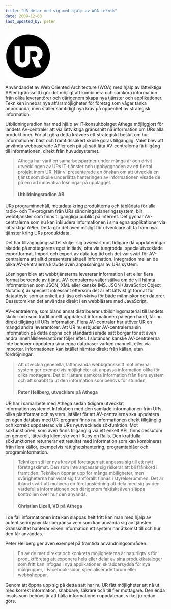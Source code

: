 ```yaml
---
title: "UR delar med sig med hjälp av WOA-teknik"
date: 2009-12-03
last_updated_by: peter
---
```

<img class="size-full wp-image-527 alignleft" title="ur" src="/assets/legacy/uploads/2009/12/ur2.jpg" alt="ur" width="142" height="142" />

Användandet av Web Oriented Architecture (WOA) med hjälp av lättviktiga APIer (gränssnitt) gör det möjligt att kombinera och samköra information från olika leverantörer och därigenom skapa nya tjänster och applikationer. Tekniken innebär nya affärsmöjligheter för företag som vågar tänka annorlunda, men ställer samtidigt nya krav på öppenhet av strategisk information.

Utbildningsradion har med hjälp av IT-konsultbolaget Athega möjliggjort för landets AV-centraler att via lättviktiga gränssnitt nå information om URs alla produktioner. För att göra detta krävdes ett strategiskt beslut om hur informationen bäst och framtidssäkert skulle göras tillgänglig. Valet blev att använda webbaserade APIer och på så sätt låta AV-centralerna få tillgång till informationen, direkt från huvudsystemet.

> Athega har varit en samarbetspartner under många år och drivit utvecklingen av
> URs IT-tjänster och uppbyggnaden av ett flertal projekt inom UR. När vi presenterade
> en önskan om att utveckla en tjänst som skulle underlätta hanteringen av informationen
> visade de på en rad innovativa lösningar på upplägget.
>
> #### Utbildningsradion AB

URs programinnehåll, metadata kring produkterna och tablådata för alla radio- och TV-program från URs sändningsplaneringssystem, blir webbtjänster som finns tillgängliga publikt på internet. Det gynnar AV-centralerna som nu kan inkludera informationen i sina egna applikationer via lättviktiga APIer. Detta gör det även möjligt för utvecklare att ta fram nya tjänster kring URs produktdata.

Det här tillvägagångssättet skiljer sig avsevärt mot tidigare då uppdateringar skedde på mottagarens eget initiativ, ofta via tungrodda, specialutvecklade exportformat. Import och export av data tog tid och det var svårt för AV-centralerna att alltid presentera aktuell information. Integration mellan de olika AV-centralerna krävde även anpassningar av URs system.

Lösningen blev att webbtjänsterna levererar information i ett eller flera format beroende av tjänst. AV-centralerna väljer själva om de vill hämta informationen som JSON, XML eller kanske IMS. JSON (JavaScript Object Notation) är speciellt intressant eftersom det är ett lättviktigt format för datautbyte som är enkelt att läsa och skriva för både människor och datorer. Dessutom kan det användas direkt i en webbläsare med JavaScript.

AV-centralerna, som bland annat distribuerar utbildningsmaterial till landets skolor och som traditionellt uppdaterat informationen på egen hand, får nu direkt tillgång till URs information. Flera AV-centraler har utöver UR en mängd andra leverantörer. Att UR nu erbjuder AV-centralerna sin information på detta öppna och standardiserade sätt borgar för att även andra innehållsleverantörer följer efter. I slutändan kanske AV-centralerna inte behöver uppdatera sina egna databaser varken manuellt eller via importer. Informationen kan istället hämtas direkt från källan, utan fördröjningar.

> Att utveckla generella, lättanvända webbgränssnitt mot interna system ger exempelvis
> möjligheter att anpassa information olika för olika mottagare. Det blir lättare samköra
> information från flera system och att snabbt ta ut den information som behövs för stunden.
> 
> #### Peter Hellberg, utvecklare på Athega

UR har i samarbete med Athega sedan tidigare utvecklat informationssystemet Infokuben med den samlade informationen från URs olika plattformar och system. Istället för att AV-centralerna ska uppdatera en egen databas med UR-program finns nu informationen direkt tillgänglig och korrekt uppdaterad via URs nyutvecklade sökfunktion. Mot sökfunktionen, som även finns tillgänglig via ett enkelt API, finns dessutom en generell, lättviktig klient skriven i Ruby on Rails. Den kraftfulla sökfunktionen returnerar ett resultat med information som kan kombineras från flera källor, exempelvis rättighetshantering, programtablåer och programinformation.

> Tekniken ställer nya krav på företagen att anpassa sig till ett nytt företagsklimat.
> Den som inte anpassar sig riskerar att bli frånkörd i framtiden. Tekniken öppnar upp
> för många möjligheter, men svårigheterna har visat sig framförallt finnas i styrelserummen.
> Det är ibland svårt att motivera en företagsledning att dela med sig av den värdefulla
> informationen och därigenom faktiskt även släppa kontrollen över hur den används.
>
> #### Christian Lizell, VD på Athega

I de fall informationen inte kan släppas helt fritt kan man med hjälp av autentiseringsnycklar begränsa vem som kan använda sig av tjänsten. Gränssnittet hanterar vilken information ett system har åtkomst till och hur den får användas.

Peter Hellberg ger även exempel på framtida användningsområden:

> En av de mer direkta och konkreta möjligheterna är naturligtvis för produktföretag
> att exponera hela eller delar av sina produktkataloger som fritt kan infogas i
> nya applikationer, skräddarsydda för nya målgrupper, i Facebook-sidor,
> specialiserade forum eller webbshoppar.

Genom att öppna upp sig på detta sätt har nu UR fått möjligheter att nå ut med korrekt information, snabbare, säkrare och till fler mottagare. Den enda insats som behövs är att hålla informationen uppdaterad, vilket ju redan görs.
